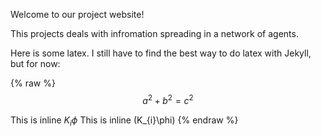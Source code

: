 Welcome to our project website! 

This projects deals with infromation spreading in a network of agents.

Here is some latex. I still have to find the best way to do latex with Jekyll, but for now:

{% raw %}   
$$a^2 + b^2 = c^2$$ 

This is inline $K_{i}\phi$
This is inline \(K_{i}\phi\)
{% endraw %}



